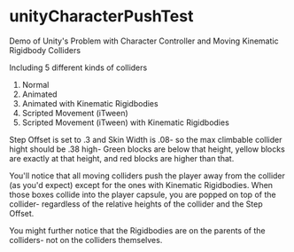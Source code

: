 # unityCharacterPushTest
Demo of Unity's Problem with Character Controller and Moving Kinematic Rigidbody Colliders

Including 5 different kinds of colliders

1. Normal
2. Animated
3. Animated with Kinematic Rigidbodies
4. Scripted Movement (iTween)
5. Scripted Movement (iTween) with Kinematic Rigidbodies

Step Offset is set to .3 and Skin Width is .08- so the max climbable collider hight should be .38 high- Green blocks are below that height, yellow blocks are exactly at that height, and red blocks are higher than that.

You'll notice that all moving colliders push the player away from the collider (as you'd expect) except for the ones with Kinematic Rigidbodies.  When those boxes collide into the player capsule, you are popped on top of the collider- regardless of the relative heights of the collider and the Step Offset.

You might further notice that the Rigidbodies are on the parents of the colliders- not on the colliders themselves.
